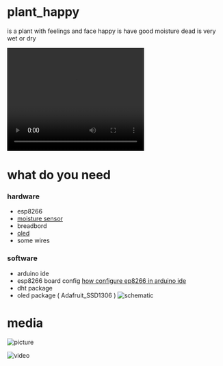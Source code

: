 # plant_happy
is a plant with feelings and face 
happy is have good moisture
dead is very wet or dry 

<video width="320" height="240" controls>
  <source src="http://wiki.unloquer.org/_media/personas/jero98772/vid_20200606_173204.mp4" type="video/mp4">
</video>

# what do you need 
### hardware
* esp8266
* [moisture sensor](https://external-content.duckduckgo.com/iu/?u=https%3A%2F%2Ftse1.mm.bing.net%2Fth%3Fid%3DOIP.lNpvTQ3V628librzlCncRQHaHa%26pid%3DApi&f=1)
* breadbord
* [oled](https://external-content.duckduckgo.com/iu/?u=https%3A%2F%2Fcircuits4you.com%2Fwp-content%2Fuploads%2F2019%2F01%2FSD1306_OLED_Display.jpg&f=1&nofb=1)
* some wires
### software 
* arduino ide 
* esp8266 board config [how configure ep8266 in arduino ide](https://youtu.be/2DL8FlrBTDs?t=77)
* dht package 
* oled package ( Adafruit_SSD1306 )
![schematic](http://wiki.unloquer.org/_media/personas/jero98772/happy_plant.png)
# media 
![picture](http://wiki.unloquer.org/_media/personas/jero98772/5.jpg)

![video](https://www.youtube.com/shorts/YAsNIonSBac)
